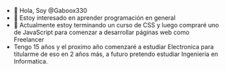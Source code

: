- 👋 Hola, Soy @Gaboox330
- 👀 Estoy interesado en aprender programación en general
- 🌱 Actualmente estoy terminando un curso de CSS y luego compraré uno de JavaScript para comenzar a desarrollar páginas web como Freelancer
- Tengo 15 años y el proximo año comenzaré a estudiar Electronica para titularme de eso en 2 años más, a futuro pretendo estudiar Ingenieria en Informatica.
